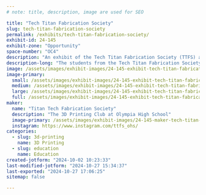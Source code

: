 ```yaml
---
# note: title, description, image are used for SEO

title: "Tech Titan Fabrication Society"
slug: tech-titan-fabrication-society
permalink: /exhibits/tech-titan-fabrication-society/
exhibit-id: 24-145
exhibit-zone: "Opportunity"
space-number: "OC4"
description: "An exhibit of the Tech Titan Fabrication Society (TTFS) at Olympia High School"
description-long: "The students from the Tech Titan Fabrication Society will be exhibiting information about the club, what they've learned and created, in addition to sharing the services they would like to offer to the local community. "
image: /assets/images/exhibit-images/24-145-exhibit-tech-titan-fabrication-society-ttfs-large.jpg
image-primary: 
  small: /assets/images/exhibit-images/24-145-exhibit-tech-titan-fabrication-society-ttfs-small.jpg
  medium: /assets/images/exhibit-images/24-145-exhibit-tech-titan-fabrication-society-ttfs-medium.jpg
  large: /assets/images/exhibit-images/24-145-exhibit-tech-titan-fabrication-society-ttfs-large.jpg
  full: /assets/images/exhibit-images/24-145-exhibit-tech-titan-fabrication-society-ttfs-full.jpg
maker: 
  name: "Titan Tech Fabrication Society"
  description: "The 3D Printing Club at Olympia High School"
  image-primary: /assets/images/exhibit-images/24-145-maker-tech-titan-fabrication-society-ttfs-logo-medium.png
  instagram: https://www.instagram.com/ttfs_ohs/
categories: 
  - slug: 3d-printing
    name: 3D Printing
  - slug: education
    name: Education
created-jotform: "2024-10-02 10:23:33"
last-modified-jotform: "2024-10-27 15:34:37"
last-exported: "2024-10-27 17:06:25"
sitemap: false

---
```

